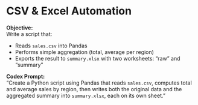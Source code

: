 # CSV & Excel Automation

**Objective:**  
Write a script that:
- Reads `sales.csv` into Pandas
- Performs simple aggregation (total, average per region)
- Exports the result to `summary.xlsx` with two worksheets: “raw” and “summary”

**Codex Prompt:**  
“Create a Python script using Pandas that reads `sales.csv`, computes total and average sales by region, then writes both the original data and the aggregated summary into `summary.xlsx`, each on its own sheet.”
